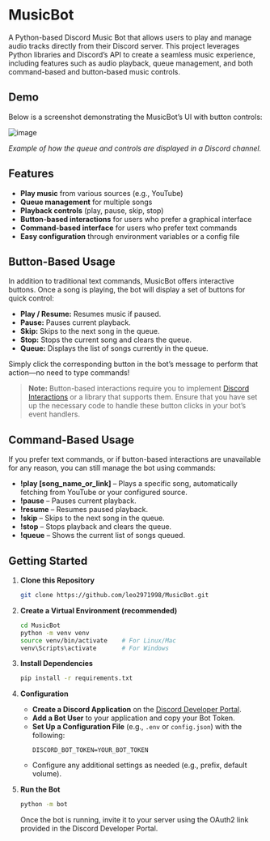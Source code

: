 # MusicBot

A Python-based Discord Music Bot that allows users to play and manage audio tracks directly from their Discord server. This project leverages Python libraries and Discord’s API to create a seamless music experience, including features such as audio playback, queue management, and both command-based and button-based music controls.

## Demo

Below is a screenshot demonstrating the MusicBot’s UI with button controls:

![image](https://github.com/user-attachments/assets/c7b26006-290a-4408-ba8c-47a70db00c96)

*Example of how the queue and controls are displayed in a Discord channel.*

## Features

- **Play music** from various sources (e.g., YouTube)  
- **Queue management** for multiple songs  
- **Playback controls** (play, pause, skip, stop)  
- **Button-based interactions** for users who prefer a graphical interface  
- **Command-based interface** for users who prefer text commands  
- **Easy configuration** through environment variables or a config file  

## Button-Based Usage

In addition to traditional text commands, MusicBot offers interactive buttons. Once a song is playing, the bot will display a set of buttons for quick control:

- **Play / Resume:** Resumes music if paused.  
- **Pause:** Pauses current playback.  
- **Skip:** Skips to the next song in the queue.  
- **Stop:** Stops the current song and clears the queue.  
- **Queue:** Displays the list of songs currently in the queue.  

Simply click the corresponding button in the bot’s message to perform that action—no need to type commands!

> **Note:** Button-based interactions require you to implement [Discord Interactions](https://discord.com/developers/docs/interactions) or a library that supports them. Ensure that you have set up the necessary code to handle these button clicks in your bot’s event handlers.

## Command-Based Usage

If you prefer text commands, or if button-based interactions are unavailable for any reason, you can still manage the bot using commands:

- **!play [song_name_or_link]** – Plays a specific song, automatically fetching from YouTube or your configured source.  
- **!pause** – Pauses current playback.  
- **!resume** – Resumes paused playback.  
- **!skip** – Skips to the next song in the queue.  
- **!stop** – Stops playback and clears the queue.  
- **!queue** – Shows the current list of songs queued.  

## Getting Started

1. **Clone this Repository**  
   ```bash
   git clone https://github.com/leo2971998/MusicBot.git
   ```

2. **Create a Virtual Environment (recommended)**  
   ```bash
   cd MusicBot
   python -m venv venv
   source venv/bin/activate    # For Linux/Mac
   venv\Scripts\activate       # For Windows
   ```

3. **Install Dependencies**  
   ```bash
   pip install -r requirements.txt
   ```

4. **Configuration**  
   - **Create a Discord Application** on the [Discord Developer Portal](https://discord.com/developers/applications).  
   - **Add a Bot User** to your application and copy your Bot Token.  
   - **Set Up a Configuration File** (e.g., `.env` or `config.json`) with the following:
     ```env
     DISCORD_BOT_TOKEN=YOUR_BOT_TOKEN
     ```
   - Configure any additional settings as needed (e.g., prefix, default volume).

5. **Run the Bot**
   ```bash
   python -m bot
   ```

   Once the bot is running, invite it to your server using the OAuth2 link provided in the Discord Developer Portal.
